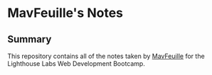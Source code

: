 # MavFeuille's Notes

## Summary
This repository contains all of the notes taken by [MavFeuille](https://github.com/MavFeuille) for the Lighthouse Labs Web Development Bootcamp.
